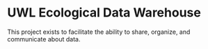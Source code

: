 UWL Ecological Data Warehouse
=======
This project exists to facilitate the ability to share, organize, and communicate about data. 

